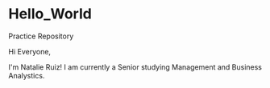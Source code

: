 # Hello_World
Practice Repository

Hi Everyone,

I'm Natalie Ruiz! I am currently a Senior studying Management and Business Analystics. 
